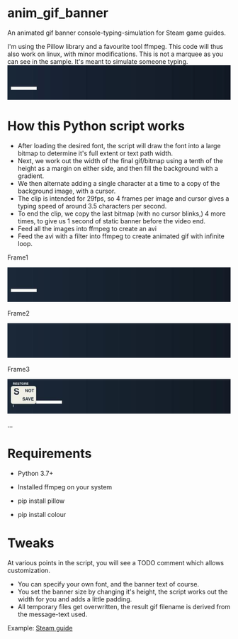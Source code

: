 # anim_gif_banner
An animated gif banner console-typing-simulation for Steam game guides.

I'm using the Pillow library and a favourite tool ffmpeg. This code will thus also work on linux, with minor modifications. This is not a marquee as you can see in the sample. It's meant to simulate someone typing.
![Example clip](sample/shooting.gif "Animated gif")

# How this Python script works

* After loading the desired font, the script will draw the font into a large bitmap to determine it's full extent or text path width.
* Next, we work out the width of the final gif/bitmap using a tenth of the height as a margin on either side, and then fill the background with a gradient.
* We then alternate adding a single character at a time to a copy of the background image, with a cursor.
* The clip is intended for 29fps, so 4 frames per image and cursor gives a typing speed of around 3.5 characters per second.
* To end the clip, we copy the last bitmap (with no cursor blinks,) 4 more times, to give us 1 second of static banner before the video end.
* Feed all the images into ffmpeg to create an avi
* Feed the avi with a filter into ffmpeg to create animated gif with infinite loop.

Frame1

![Frame1](sample/text00.jpg)

Frame2

![Frame2](sample/text01.jpg)

Frame3

![Frame3](sample/text02.jpg)

...

# Requirements
* Python 3.7+

* Installed ffmpeg on your system

* pip install pillow

* pip install colour

# Tweaks
At various points in the script, you will see a TODO comment which allows customization.

* You can specify your own font, and the banner text of course.
* You set the banner size by changing it's height, the script works out the width for you and adds a little padding.
* All temporary files get overwritten, the result gif filename is derived from  the message-text used.

Example: [Steam guide](https://steamcommunity.com/sharedfiles/filedetails/?id=2267536787)